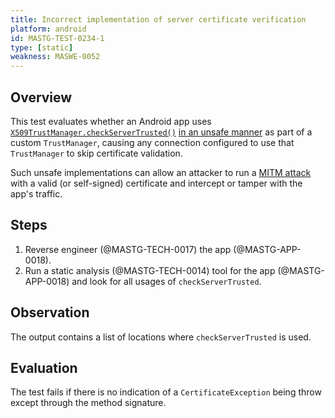 ```yaml
---
title: Incorrect implementation of server certificate verification
platform: android
id: MASTG-TEST-0234-1
type: [static]
weakness: MASWE-0052
---
```


## Overview

This test evaluates whether an Android app uses [`X509TrustManager.checkServerTrusted()`](https://developer.android.com/reference/javax/net/ssl/X509TrustManager#checkServerTrusted%28java.security.cert.X509Certificate[],%20java.lang.String%29) [in an unsafe manner](https://developer.android.com/privacy-and-security/risks/unsafe-trustmanager) as part of a custom `TrustManager`, causing any connection configured to use that `TrustManager` to skip certificate validation.

Such unsafe implementations can allow an attacker to run a [MITM attack](../../../Document/0x04f-Testing-Network-Communication.md#intercepting-network-traffic-through-mitm) with a valid (or self-signed) certificate and intercept or tamper with the app's traffic.

## Steps

1. Reverse engineer (@MASTG-TECH-0017) the app (@MASTG-APP-0018).
2. Run a static analysis (@MASTG-TECH-0014) tool for the app (@MASTG-APP-0018) and look for all usages of `checkServerTrusted`.

## Observation

The output contains a list of locations where `checkServerTrusted` is used.

## Evaluation

The test fails if there is no indication of a `CertificateException` being throw except through the method signature.
